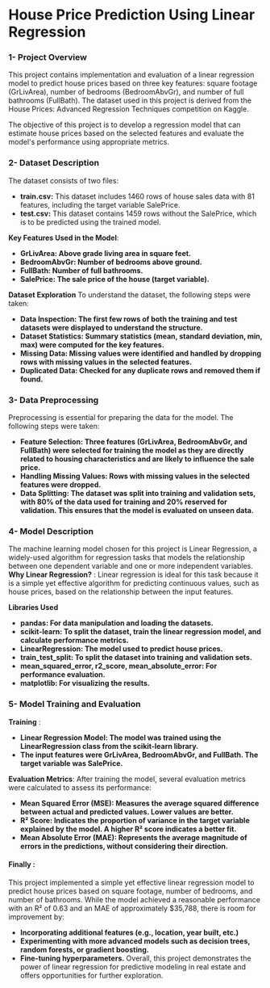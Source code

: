 
# House Price Prediction Using Linear Regression
### 1- Project Overview
This project contains implementation and evaluation of a linear regression model to predict house prices based on three key features: square footage (GrLivArea), number of bedrooms (BedroomAbvGr), and number of full bathrooms (FullBath). The dataset used in this project is derived from the House Prices: Advanced Regression Techniques competition on Kaggle.

The objective of this project is to develop a regression model that can estimate house prices based on the selected features and evaluate the model's performance using appropriate metrics.

### 2- Dataset Description
The dataset consists of two files:
- **train.csv:** This dataset includes 1460 rows of house sales data with 81 features, including the target variable SalePrice.
- **test.csv:** This dataset contains 1459 rows without the SalePrice, which is to be predicted using the trained model.

**Key Features Used in the Model**:
- **GrLivArea: Above grade living area in square feet.**
- **BedroomAbvGr: Number of bedrooms above ground.**
- **FullBath: Number of full bathrooms.**
- **SalePrice: The sale price of the house (target variable).**

**Dataset Exploration**
To understand the dataset, the following steps were taken:

- **Data Inspection: The first few rows of both the training and test datasets were displayed to understand the structure.**
- **Dataset Statistics: Summary statistics (mean, standard deviation, min, max) were computed for the key features.**
- **Missing Data: Missing values were identified and handled by dropping rows with missing values in the selected features.**
- **Duplicated Data: Checked for any duplicate rows and removed them if found.**


### 3- Data Preprocessing
Preprocessing is essential for preparing the data for the model. The following steps were taken:

- **Feature Selection: Three features (GrLivArea, BedroomAbvGr, and FullBath) were selected for training the model as they are directly related to housing characteristics and are likely to influence the sale price.**
- **Handling Missing Values: Rows with missing values in the selected features were dropped.**
- **Data Splitting: The dataset was split into training and validation sets, with 80% of the data used for training and 20% reserved for validation. This ensures that the model is evaluated on unseen data.**



### 4- Model Description
The machine learning model chosen for this project is Linear Regression, a widely-used algorithm for regression tasks that models the relationship between one dependent variable and one or more independent variables.
**Why Linear Regression?** :
Linear regression is ideal for this task because it is a simple yet effective algorithm for predicting continuous values, such as house prices, based on the relationship between the input features.

**Libraries Used**
- **pandas: For data manipulation and loading the datasets.**
- **scikit-learn: To split the dataset, train the linear regression model, and calculate performance metrics.**
- **LinearRegression: The model used to predict house prices.**
- **train_test_split: To split the dataset into training and validation sets.**
- **mean_squared_error, r2_score, mean_absolute_error: For performance evaluation.**
- **matplotlib: For visualizing the results.**


### 5- Model Training and Evaluation
**Training** :
- **Linear Regression Model: The model was trained using the LinearRegression class from the scikit-learn library.**
- **The input features were GrLivArea, BedroomAbvGr, and FullBath. The target variable was SalePrice.**


**Evaluation Metrics**:
After training the model, several evaluation metrics were calculated to assess its performance:

- **Mean Squared Error (MSE): Measures the average squared difference between actual and predicted values. Lower values are better.**
- **R² Score: Indicates the proportion of variance in the target variable explained by the model. A higher R² score indicates a better fit.**
- **Mean Absolute Error (MAE): Represents the average magnitude of errors in the predictions, without considering their direction.**



#### Finally :


This project implemented a simple yet effective linear regression model to predict house prices based on square footage, number of bedrooms, and number of bathrooms. While the model achieved a reasonable performance with an R² of 0.63 and an MAE of approximately $35,788, there is room for improvement by:

- **Incorporating additional features (e.g., location, year built, etc.)**
- **Experimenting with more advanced models such as decision trees, random forests, or gradient boosting.**
- **Fine-tuning hyperparameters.**
Overall, this project demonstrates the power of linear regression for predictive modeling in real estate and offers opportunities for further exploration.
